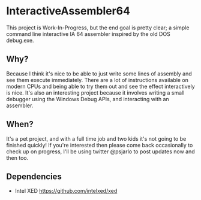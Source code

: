 # InteractiveAssembler64

This project is Work-In-Progress, but the end goal is pretty clear; a simple command line interactive IA 64 assembler inspired by the old DOS debug.exe.

## Why?
Because I think it's nice to be able to just write some lines of assembly and see them execute immediately. There are a lot of  instructions available on modern CPUs and being able to try them out and see the effect interactively is nice. 
It's also an interesting project because it involves writing a small debugger using the Windows Debug APIs, and interacting with an assembler. 

## When?
It's a pet project, and with a full time job and two kids it's not going to be finished quickly!
If you're interested then please come back occasionally to check up on progress, I'll be using twitter @psjarlo to post updates now and then too.

## Dependencies
* Intel XED https://github.com/intelxed/xed 

